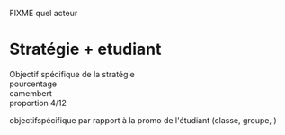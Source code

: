 FIXME quel acteur

# Stratégie + etudiant

Objectif spécifique de la stratégie  
  pourcentage  
  camembert  
  proportion 4/12 

objectifspécifique par rapport à la promo de l'étudiant (classe, groupe, )


